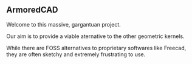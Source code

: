 ## ArmoredCAD 

Welcome to this massive, gargantuan project.

Our aim is to provide a viable aternative to the other geometric kernels.

While there are FOSS alternatives to proprietary softwares like Freecad, they are often sketchy and extremely frustrating to use.

